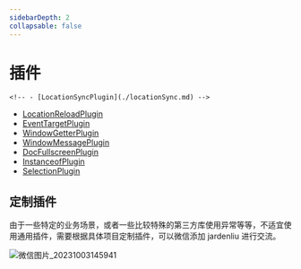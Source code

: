 ```yaml
---
sidebarDepth: 2
collapsable: false
---
```

# 插件

`<!-- - [LocationSyncPlugin](./locationSync.md) -->`

- [LocationReloadPlugin](./locationReload.md)
- [EventTargetPlugin](./eventTarget.md)
- [WindowGetterPlugin](./windowGetter.md)
- [WindowMessagePlugin](./windowMessage.md)
- [DocFullscreenPlugin](./docFullscreen.md)
- [InstanceofPlugin](./instanceof.md)
- [SelectionPlugin](./selection.md)

## 定制插件

由于一些特定的业务场景，或者一些比较特殊的第三方库使用异常等等，不适宜使用通用插件，需要根据具体项目定制插件，可以微信添加 jardenliu 进行交流。

![微信图片_20231003145941](https://github.com/jardenliu/wujie-polyfill/assets/15191056/e13baaeb-1330-4e62-830b-33711aeaaeae)
